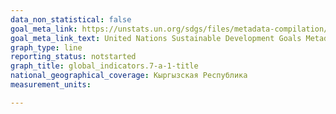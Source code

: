 ```yaml
---
data_non_statistical: false
goal_meta_link: https://unstats.un.org/sdgs/files/metadata-compilation/Metadata-Goal-7.pdf
goal_meta_link_text: United Nations Sustainable Development Goals Metadata (PDF 111 KB)
graph_type: line
reporting_status: notstarted
graph_title: global_indicators.7-a-1-title
national_geographical_coverage: Кыргызская Республика
measurement_units: 

---
```

